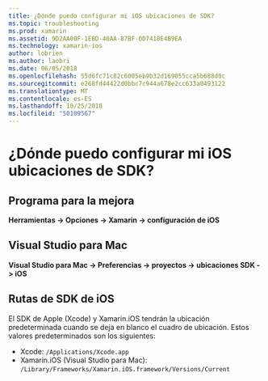 ```yaml
---
title: ¿Dónde puedo configurar mi iOS ubicaciones de SDK?
ms.topic: troubleshooting
ms.prod: xamarin
ms.assetid: 9D2AA00F-1EBD-40AA-87BF-0D7418E4B9EA
ms.technology: xamarin-ios
author: lobrien
ms.author: laobri
ms.date: 06/05/2018
ms.openlocfilehash: 55d6fc71c82c6005eb9b32d169055cca5b688d0c
ms.sourcegitcommit: e268fd44422d0bbc7c944a678e2cc633a0493122
ms.translationtype: MT
ms.contentlocale: es-ES
ms.lasthandoff: 10/25/2018
ms.locfileid: "50109567"
---
```

# <a name="where-can-i-set-my-ios-sdk-locations"></a>¿Dónde puedo configurar mi iOS ubicaciones de SDK?

## <a name="visual-studio"></a>Programa para la mejora

**Herramientas -> Opciones -> Xamarin -> configuración de iOS**

## <a name="visual-studio-for-mac"></a>Visual Studio para Mac

**Visual Studio para Mac -> Preferencias -> proyectos -> ubicaciones SDK -> iOS**

## <a name="default-ios-sdk-paths"></a>Rutas de SDK de iOS

El SDK de Apple (Xcode) y Xamarin.iOS tendrán la ubicación predeterminada cuando se deja en blanco el cuadro de ubicación. Estos valores predeterminados son los siguientes:

- Xcode: `/Applications/Xcode.app`
- Xamarin.iOS (Visual Studio para Mac): `/Library/Frameworks/Xamarin.iOS.framework/Versions/Current`


